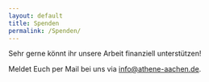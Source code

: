 ```yaml
---
layout: default
title: Spenden
permalink: /Spenden/
---
```


Sehr gerne könnt ihr unsere Arbeit finanziell unterstützen!

<div id="donationform-default"><script src="https://www.helpmundo.de/helptools/donations/16528/0/init.js?type=dom&newLocal=de&amount=20&rtm=0" type="text/javascript"></script></div>

Meldet Euch per Mail bei uns via <a href="mailto:info@athene-aachen.de">info@athene-aachen.de</a>.
